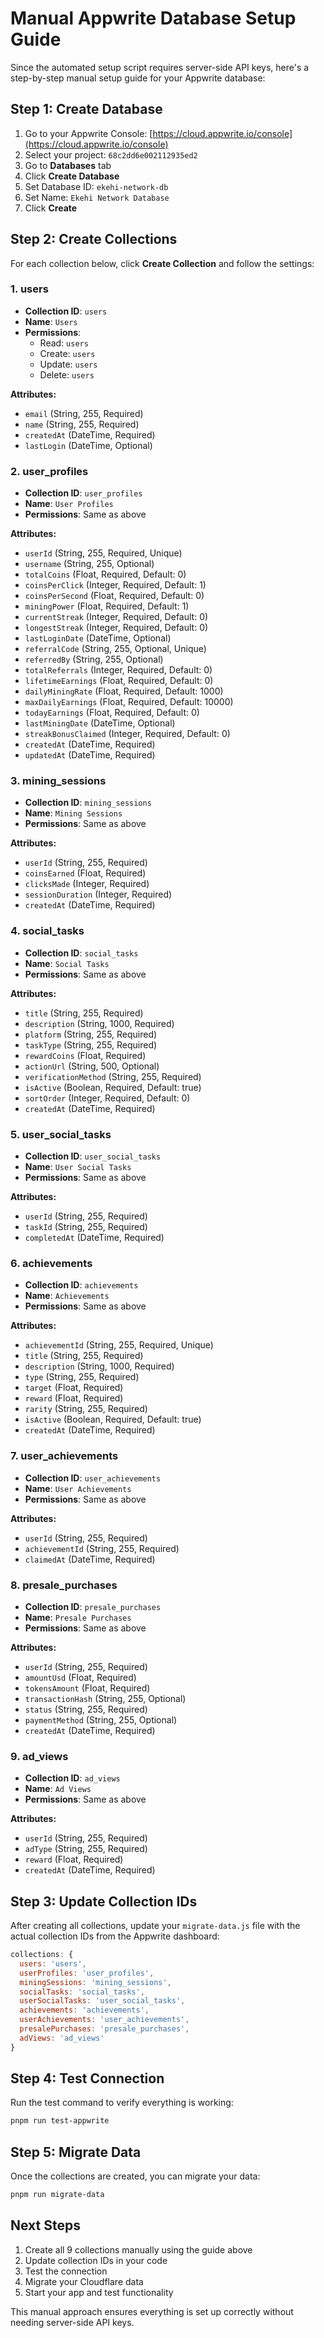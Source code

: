 # Manual Appwrite Database Setup Guide

Since the automated setup script requires server-side API keys, here's a step-by-step manual setup guide for your Appwrite database:

## Step 1: Create Database

1. Go to your Appwrite Console: [https://cloud.appwrite.io/console](https://cloud.appwrite.io/console)
2. Select your project: `68c2dd6e002112935ed2`
3. Go to **Databases** tab
4. Click **Create Database**
5. Set Database ID: `ekehi-network-db`
6. Set Name: `Ekehi Network Database`
7. Click **Create**

## Step 2: Create Collections

For each collection below, click **Create Collection** and follow the settings:

### 1. users
- **Collection ID**: `users`
- **Name**: `Users`
- **Permissions**: 
  - Read: `users`
  - Create: `users`
  - Update: `users`
  - Delete: `users`

**Attributes:**
- `email` (String, 255, Required)
- `name` (String, 255, Required)
- `createdAt` (DateTime, Required)
- `lastLogin` (DateTime, Optional)

### 2. user_profiles
- **Collection ID**: `user_profiles`
- **Name**: `User Profiles`
- **Permissions**: Same as above

**Attributes:**
- `userId` (String, 255, Required, Unique)
- `username` (String, 255, Optional)
- `totalCoins` (Float, Required, Default: 0)
- `coinsPerClick` (Integer, Required, Default: 1)
- `coinsPerSecond` (Float, Required, Default: 0)
- `miningPower` (Float, Required, Default: 1)
- `currentStreak` (Integer, Required, Default: 0)
- `longestStreak` (Integer, Required, Default: 0)
- `lastLoginDate` (DateTime, Optional)
- `referralCode` (String, 255, Optional, Unique)
- `referredBy` (String, 255, Optional)
- `totalReferrals` (Integer, Required, Default: 0)
- `lifetimeEarnings` (Float, Required, Default: 0)
- `dailyMiningRate` (Float, Required, Default: 1000)
- `maxDailyEarnings` (Float, Required, Default: 10000)
- `todayEarnings` (Float, Required, Default: 0)
- `lastMiningDate` (DateTime, Optional)
- `streakBonusClaimed` (Integer, Required, Default: 0)
- `createdAt` (DateTime, Required)
- `updatedAt` (DateTime, Required)

### 3. mining_sessions
- **Collection ID**: `mining_sessions`
- **Name**: `Mining Sessions`
- **Permissions**: Same as above

**Attributes:**
- `userId` (String, 255, Required)
- `coinsEarned` (Float, Required)
- `clicksMade` (Integer, Required)
- `sessionDuration` (Integer, Required)
- `createdAt` (DateTime, Required)

### 4. social_tasks
- **Collection ID**: `social_tasks`
- **Name**: `Social Tasks`
- **Permissions**: Same as above

**Attributes:**
- `title` (String, 255, Required)
- `description` (String, 1000, Required)
- `platform` (String, 255, Required)
- `taskType` (String, 255, Required)
- `rewardCoins` (Float, Required)
- `actionUrl` (String, 500, Optional)
- `verificationMethod` (String, 255, Required)
- `isActive` (Boolean, Required, Default: true)
- `sortOrder` (Integer, Required, Default: 0)
- `createdAt` (DateTime, Required)

### 5. user_social_tasks
- **Collection ID**: `user_social_tasks`
- **Name**: `User Social Tasks`
- **Permissions**: Same as above

**Attributes:**
- `userId` (String, 255, Required)
- `taskId` (String, 255, Required)
- `completedAt` (DateTime, Required)

### 6. achievements
- **Collection ID**: `achievements`
- **Name**: `Achievements`
- **Permissions**: Same as above

**Attributes:**
- `achievementId` (String, 255, Required, Unique)
- `title` (String, 255, Required)
- `description` (String, 1000, Required)
- `type` (String, 255, Required)
- `target` (Float, Required)
- `reward` (Float, Required)
- `rarity` (String, 255, Required)
- `isActive` (Boolean, Required, Default: true)
- `createdAt` (DateTime, Required)

### 7. user_achievements
- **Collection ID**: `user_achievements`
- **Name**: `User Achievements`
- **Permissions**: Same as above

**Attributes:**
- `userId` (String, 255, Required)
- `achievementId` (String, 255, Required)
- `claimedAt` (DateTime, Required)

### 8. presale_purchases
- **Collection ID**: `presale_purchases`
- **Name**: `Presale Purchases`
- **Permissions**: Same as above

**Attributes:**
- `userId` (String, 255, Required)
- `amountUsd` (Float, Required)
- `tokensAmount` (Float, Required)
- `transactionHash` (String, 255, Optional)
- `status` (String, 255, Required)
- `paymentMethod` (String, 255, Optional)
- `createdAt` (DateTime, Required)

### 9. ad_views
- **Collection ID**: `ad_views`
- **Name**: `Ad Views`
- **Permissions**: Same as above

**Attributes:**
- `userId` (String, 255, Required)
- `adType` (String, 255, Required)
- `reward` (Float, Required)
- `createdAt` (DateTime, Required)

## Step 3: Update Collection IDs

After creating all collections, update your `migrate-data.js` file with the actual collection IDs from the Appwrite dashboard:

```javascript
collections: {
  users: 'users',
  userProfiles: 'user_profiles',
  miningSessions: 'mining_sessions',
  socialTasks: 'social_tasks',
  userSocialTasks: 'user_social_tasks',
  achievements: 'achievements',
  userAchievements: 'user_achievements',
  presalePurchases: 'presale_purchases',
  adViews: 'ad_views'
}
```

## Step 4: Test Connection

Run the test command to verify everything is working:

```bash
pnpm run test-appwrite
```

## Step 5: Migrate Data

Once the collections are created, you can migrate your data:

```bash
pnpm run migrate-data
```

## Next Steps

1. Create all 9 collections manually using the guide above
2. Update collection IDs in your code
3. Test the connection
4. Migrate your Cloudflare data
5. Start your app and test functionality

This manual approach ensures everything is set up correctly without needing server-side API keys.